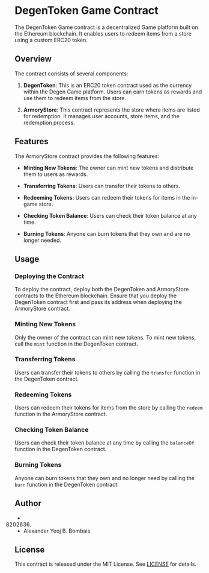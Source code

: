 # DegenToken Game Contract

The DegenToken Game contract is a decentralized Game platform built on the Ethereum blockchain. It enables users to redeem items from a store using a custom ERC20 token.

## Overview

The contract consists of several components:

1. **DegenToken**: This is an ERC20 token contract used as the currency within the Degen Game platform. Users can earn tokens as rewards and use them to redeem items from the store.

2. **ArmoryStore**: This contract represents the store where items are listed for redemption. It manages user accounts, store items, and the redemption process.

## Features

The ArmoryStore contract provides the following features:

- **Minting New Tokens**: The owner can mint new tokens and distribute them to users as rewards.

- **Transferring Tokens**: Users can transfer their tokens to others.

- **Redeeming Tokens**: Users can redeem their tokens for items in the in-game store.

- **Checking Token Balance**: Users can check their token balance at any time.

- **Burning Tokens**: Anyone can burn tokens that they own and are no longer needed.

## Usage

### Deploying the Contract

To deploy the contract, deploy both the DegenToken and ArmoryStore contracts to the Ethereum blockchain. Ensure that you deploy the DegenToken contract first and pass its address when deploying the ArmoryStore contract.

### Minting New Tokens

Only the owner of the contract can mint new tokens. To mint new tokens, call the `mint` function in the DegenToken contract.

### Transferring Tokens

Users can transfer their tokens to others by calling the `transfer` function in the DegenToken contract.

### Redeeming Tokens

Users can redeem their tokens for items from the store by calling the `redeem` function in the ArmoryStore contract.

### Checking Token Balance

Users can check their token balance at any time by calling the `balanceOf` function in the DegenToken contract.

### Burning Tokens

Anyone can burn tokens that they own and no longer need by calling the `burn` function in the DegenToken contract.

## Author
- 8202636. 
- Alexander Yeoj B. Bombais

## License

This contract is released under the MIT License. See [LICENSE](LICENSE) for details.
